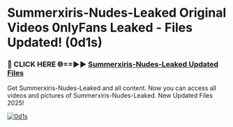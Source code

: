 # Summerxiris-Nudes-Leaked Original Videos 0nlyFans Leaked - Files Updated! (0d1s)

<h3>🔴 CLICK HERE 🌐==►► <a href="https://tinyurl.com/5h6xmrr3" rel="nofollow">Summerxiris-Nudes-Leaked Updated Files</a></h3>

Get Summerxiris-Nudes-Leaked and all content. Now you can access all videos and pictures of Summerxiris-Nudes-Leaked. New Updated Files 2025!

[![0d1s](https://i.imgur.com/KVD873Z.gif)](https://tinyurl.com/5h6xmrr3)
